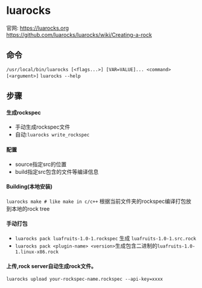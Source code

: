 # luarocks
官网: https://luarocks.org
https://github.com/luarocks/luarocks/wiki/Creating-a-rock
## 命令
`/usr/local/bin/luarocks [<flags...>] [VAR=VALUE]... <command> [<argument>]`
`luarocks --help`
## 步骤
#### 生成rockspec
- 手动生成rockspec文件
- 自动:`luarocks write_rockspec`
#### 配置
- source指定src的位置
- build指定src包含的文件等编译信息
#### Building(本地安装)
`luarocks make # like make in c/c++`
根据当前文件夹的rockspec编译打包放到本地的rock tree  
#### 手动打包
- `luarocks pack luafruits-1.0-1.rockspec` 生成 `luafruits-1.0-1.src.rock`
- `luarocks pack <plugin-name> <version>`生成包含二进制的`luafruits-1.0-1.linux-x86.rock`
#### 上传,rock server自动生成rock文件。
`luarocks upload your-rockspec-name.rockspec --api-key=xxxx`
